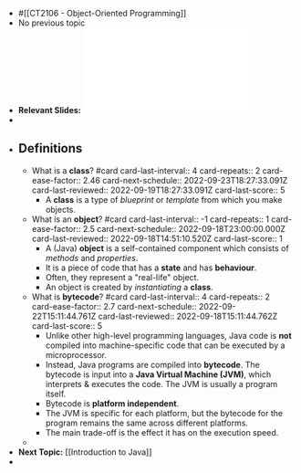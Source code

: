 - #[[CT2106 - Object-Oriented Programming]]
- No previous topic
- **Relevant Slides:** ![Lecture00.pdf](../assets/Lecture00_1662850272554_0.pdf)
-
- ## Definitions
	- What is a **class**? #card
	  card-last-interval:: 4
	  card-repeats:: 2
	  card-ease-factor:: 2.46
	  card-next-schedule:: 2022-09-23T18:27:33.091Z
	  card-last-reviewed:: 2022-09-19T18:27:33.091Z
	  card-last-score:: 5
		- A **class** is a type of *blueprint* or *template* from which you make objects.
	- What is an **object**? #card
	  card-last-interval:: -1
	  card-repeats:: 1
	  card-ease-factor:: 2.5
	  card-next-schedule:: 2022-09-18T23:00:00.000Z
	  card-last-reviewed:: 2022-09-18T14:51:10.520Z
	  card-last-score:: 1
		- A (Java) **object** is a self-contained component which consists of *methods* and *properties*.
		- It is a piece of code that has a **state** and has **behaviour**.
		- Often, they represent a "real-life" object.
		- An object is created by *instantiating* a **class**.
	- What is **bytecode**? #card
	  card-last-interval:: 4
	  card-repeats:: 2
	  card-ease-factor:: 2.7
	  card-next-schedule:: 2022-09-22T15:11:44.761Z
	  card-last-reviewed:: 2022-09-18T15:11:44.762Z
	  card-last-score:: 5
		- Unlike other high-level programming languages, Java code is **not** compiled into machine-specific code that can be executed by a microprocessor.
		- Instead, Java programs are compiled into **bytecode**. The bytecode is input into a **Java Virtual Machine (JVM)**, which interprets & executes the code. The JVM is usually a program itself.
		- Bytecode is **platform independent**.
		- The JVM is specific for each platform, but the bytecode for the program remains the same across different platforms.
		- The main trade-off is the effect it has on the execution speed.
	-
- **Next Topic:** [[Introduction to Java]]
-